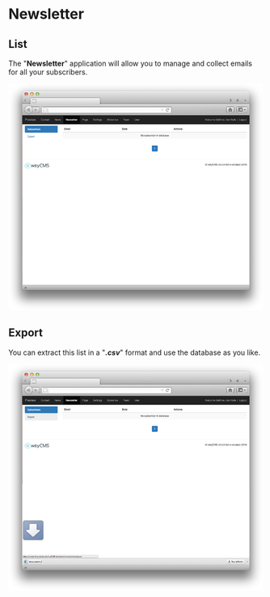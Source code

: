 # Newsletter

## List

The "**Newsletter**" application will allow you to manage and collect emails for all your subscribers.

![](newsletter-01.png)

## Export

You can extract this list in a "***.csv***" format and use the database as you like. 

![](newsletter-02.png)
